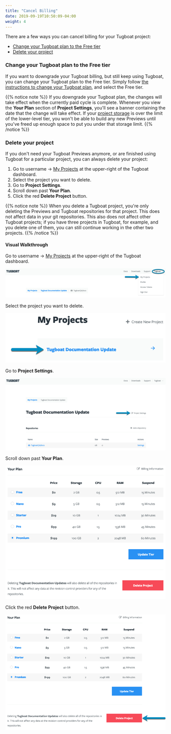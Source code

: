 ```yaml
---
title: "Cancel Billing"
date: 2019-09-19T10:50:09-04:00
weight: 4
---
```


There are a few ways you can cancel billing for your Tugboat project:

- [Change your Tugboat plan to the Free tier](#change-your-tugboat-plan-to-the-free-tier)
- [Delete your project](#delete-your-project)

### Change your Tugboat plan to the Free tier

If you want to downgrade your Tugboat billing, but still keep using Tugboat, you
can change your Tugboat plan to the Free tier. Simply follow
[the instructions to change your Tugboat plan](#change-your-tugboat-plan), and
select the Free tier.

{{% notice note %}} If you downgrade your Tugboat plan, the changes will take
effect when the currently paid cycle is complete. Whenever you view the **Your
Plan** section of **Project Settings**, you'll see a banner containing the date
that the change will take effect. If your
[project storage](#calculating-project-storage-for-tugboat-billing) is over the
limit of the lower-level tier, you won't be able to build any new Previews until
you've freed up enough space to put you under that storage limit.
{{% /notice %}}

### Delete your project

If you don't need your Tugboat Previews anymore, or are finished using Tugboat
for a particular project, you can always delete your project:

1. Go to username -> [My Projects](https://dashboard.tugboat.qa/projects) at the
   upper-right of the Tugboat dashboard.
2. Select the project you want to delete.
3. Go to **Project Settings**.
4. Scroll down past **Your Plan**.
5. Click the red **Delete Project** button.

{{% notice note %}} When you delete a Tugboat project, you're only deleting the
Previews and Tugboat repositories for that project. This does not affect data in
your git repositories. This also does not affect other Tugboat projects; if you
have three projects in Tugboat, for example, and you delete one of them, you can
still continue working in the other two projects. {{% /notice %}}

#### Visual Walkthrough

Go to username -> [My Projects](https://dashboard.tugboat.qa/projects) at the
upper-right of the Tugboat dashboard.

![Go to username -> My Projects](../_images/go-to-user-my-projects.png)

Select the project you want to delete.

![Select the project](../_images/select-a-project.png)

Go to **Project Settings**.

![Go to Project Settings](../_images/click-project-settings-link.png)

Scroll down past **Your Plan**.

![Scroll down past Your Plan](../_images/billing-scroll-past-your-plan.png)

Click the red **Delete Project** button.

![Click the Delete Project button](../_images/billing-delete-project.png)
